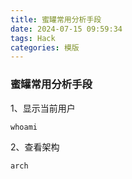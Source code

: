 ```yaml
---
title: 蜜罐常用分析手段
date: 2024-07-15 09:59:34
tags: Hack
categories: 模版
---
```


### 蜜罐常用分析手段

1、显示当前用户

```
whoami
```

2、查看架构

```
arch
```





